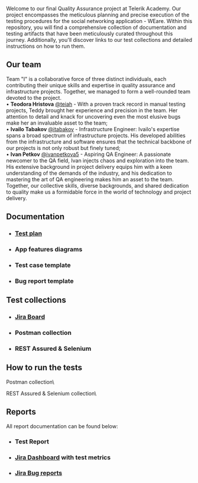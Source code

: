 Welcome to our final Quality Assurance project at Telerik Academy. 
Our project encompasses the meticulous planning and precise execution of the testing procedures 
for the social networking application - WEare. Within this repository, you will find a comprehensive 
collection of documentation and testing artifacts that have been meticulously curated throughout this journey.
Additionally, you'll discover links to our test collections and detailed instructions on how to run them.



## Our team
Team "I" is a collaborative force of three distinct individuals, each contributing their unique skills and 
expertise in quality assurance and infrastructure projects. Together, we managed to form a well-rounded team
devoted to the project.\
•	**Teodora Hristova** [@teiah](https://www.github.com/teiah) - With a proven track record in manual 
testing projects, Teddy brought her experience and precision in the team. Her attention to detail and knack 
for uncovering even the most elusive bugs make her an invaluable asset to the team; \
•	**Ivailo Tabakov** [@itabakov](https://www.github.com/itabakov) - Infrastructure Engineer: Ivailo's expertise spans 
a broad spectrum of infrastructure projects. His developed abilities from the infrastructure and software ensures 
that the technical backbone of our projects is not only robust but finely tuned;\
•	**Ivan Petkov** [@ivanpetkova5](https://www.github.com/ivanpetkova5) - Aspiring QA Engineer: A passionate newcomer 
to the QA field, Ivan injects chaos and exploration into the team. His extensive background in project delivery 
equips him with a keen understanding of the demands of the industry, and his dedication to mastering the art of QA 
engineering makes him an asset to the team.  
Together, our collective skills, diverse backgrounds, and shared dedication to quality make us a formidable force 
in the world of technology and project delivery.



## Documentation
- ### [Test plan](https://telerikacademy-my.sharepoint.com/:b:/p/ivan_petkov_a50_learn/ET4PhHxKEVZGoZLvt3OHNc0By7BUAnbn1gDkS1xVRMwM_Q?e=40Oe4G)
- ### App features diagrams
- ### Test case template
- ### Bug report template



## Test collections

- ### [Jira Board](https://t1-final-project.atlassian.net/jira/software/c/projects/WEARE/issues) 
- ### Postman collection
- ### REST Assured & Selenium


## How to run the tests
Postman collection\


REST Assured & Selenium collection\


## Reports
All report documentation can be found below: 
- ### Test Report
- ### [Jira Dashboard](https://t1-final-project.atlassian.net/jira/dashboards/10000) with test metrics
- ### [Jira Bug reports](https://t1-final-project.atlassian.net/jira/software/c/projects/BUG/issues)
